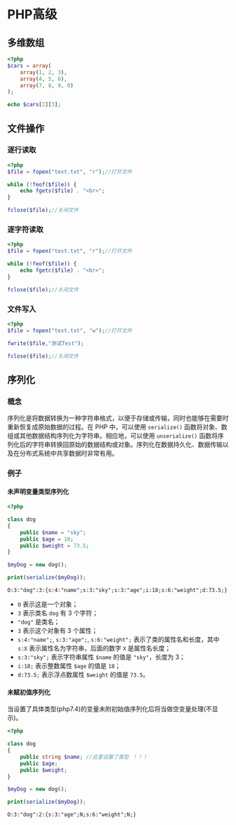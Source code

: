 # PHP高级

## 多维数组

```php
<?php
$cars = array(
    array(1, 2, 3),
    array(4, 5, 6),
    array(7, 8, 9, 0)
);

echo $cars[2][3];
```

## 文件操作

### 逐行读取

```php
<?php
$file = fopen("text.txt", "r");//打开文件

while (!feof($file)) {
    echo fgets($file) . "<br>";
}

fclose($file);//关闭文件
```

### 逐字符读取

```php
<?php
$file = fopen("text.txt", "r");//打开文件

while (!feof($file)) {
    echo fgetc($file) . "<br>";
}

fclose($file);//关闭文件
```

### 文件写入

```php
<?php
$file = fopen("text.txt", "w");//打开文件

fwrite($file,"测试Test");

fclose($file);//关闭文件
```

## 序列化

### 概念

​		序列化是将数据转换为一种字符串格式，以便于存储或传输，同时也能够在需要时重新恢复成原始数据的过程。
​		在 PHP 中，可以使用 `serialize()` 函数将对象、数组或其他数据结构序列化为字符串。相应地，可以使用 `unserialize()` 函数将序列化后的字符串转换回原始的数据结构或对象。序列化在数据持久化、数据传输以及在分布式系统中共享数据时非常有用。

### 例子

#### 未声明变量类型序列化

```php
<?php

class dog
{
    public $name = "sky";
    public $age = 18;
    public $weight = 73.5;
}

$myDog = new dog();

print(serialize($myDog));
```

```
O:3:"dog":3:{s:4:"name";s:3:"sky";s:3:"age";i:18;s:6:"weight";d:73.5;}
```

- `O` 表示这是一个对象；
- `3` 表示类名 `dog` 有 3 个字符；
- `"dog"` 是类名；
- `3` 表示这个对象有 3 个属性；
- `s:4:"name";`, `s:3:"age";`, `s:6:"weight";` 表示了类的属性名和长度，其中 `s:X` 表示属性名为字符串，后面的数字 `X` 是属性名长度；
- `s:3:"sky";` 表示字符串属性 `$name` 的值是 `"sky"`，长度为 3；
- `i:18;` 表示整数属性 `$age` 的值是 `18`；
- `d:73.5;` 表示浮点数属性 `$weight` 的值是 `73.5`。

#### 未赋初值序列化

当设置了具体类型(php7.4)的变量未附初始值序列化后将当做空变量处理(不显示)。

```php
<?php

class dog
{
    public string $name; //这里设置了类型 ！！！
    public $age;
    public $weight;
}

$myDog = new dog();

print(serialize($myDog));
```

```
O:3:"dog":2:{s:3:"age";N;s:6:"weight";N;}
```

